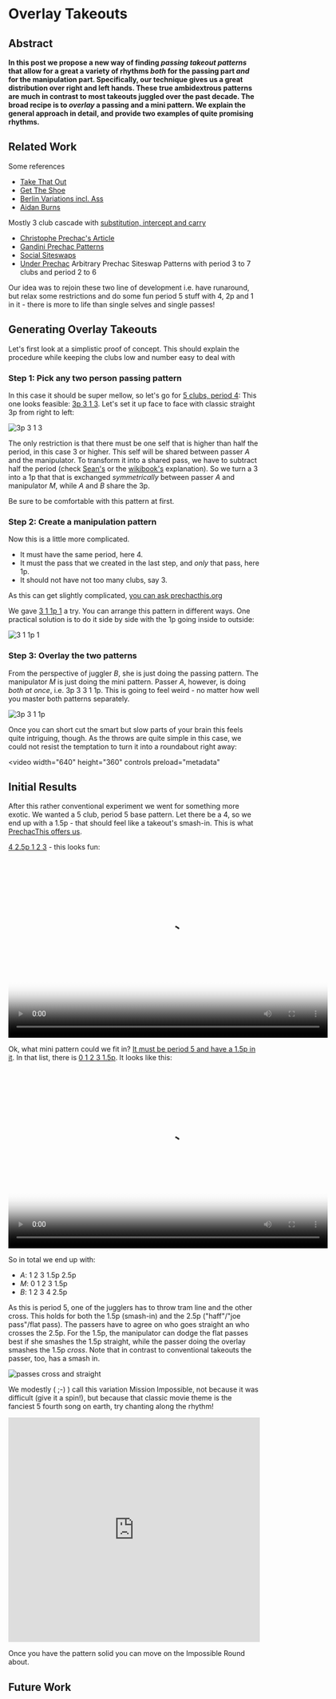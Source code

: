 # Overlay Takeouts

## Abstract
__In this post we propose a new way of finding *passing takeout patterns* that allow for a great a variety of rhythms _both_ for the passing part _and_ for the manipulation part. Specifically, our technique gives us a great distribution over right and left hands. These true ambidextrous patterns are much in contrast to most takeouts juggled over the past decade. The broad recipe is to _overlay_ a passing and a mini pattern. We explain the general approach in detail, and provide two examples of quite promising rhythms.__

## Related Work
Some references

* [Take That Out](https://vimeo.com/28502455)
* [Get The Shoe](https://www.youtube.com/watch?v=Yemkg_z7MAE)
* [Berlin Variations incl. Ass](https://www.youtube.com/watch?v=49Z7-wo_XtI)
* [Aidan Burns](http://www.geocities.ws/aidanjburns/passing.html)

Mostly 3 club cascade with [substitution, intercept and carry](http://ezine.juggle.org/2014/05/26/scrambled-passing-patterns-and-takeout-notations-part-1/)

* [Christophe Prechac's Article](https://www.passingdb.com/articles.php?id=13)
* [Gandini Prechac Patterns](http://www.owenreynolds.net/notation/Symmetric_patterns_C.pdf)
* [Social Siteswaps](https://www.youtube.com/watch?v=W_G74eLnK1U)
* [Under Prechac](http://underprechac.de)
Arbitrary Prechac Siteswap Patterns with period 3 to 7 clubs and period 2 to 6

Our idea was to rejoin these two line of development i.e. have runaround, but relax some restrictions and do some fun period 5 stuff with 4, 2p and 1 in it - there is more to life than single selves and single passes!

## Generating Overlay Takeouts
Let's first look at a simplistic proof of concept. This should explain the procedure while keeping the clubs low and number easy to deal with

### Step 1: Pick any two person passing pattern
In this case it should be super mellow, so let's go for [5 clubs, period 4](http://prechacthis.org/index.php?persons=2&objects=5&lengths=4&max=3&passesmin=1&passesmax=4&jugglerdoes=&exclude=&clubdoes=&react=&results=): This one looks feasible: [3p 3 1 3]("http://prechacthis.org/info.php?pattern=[p(3,1,5),p(3,0,3),p(1,0,1),p(3,0,3)]&persons=2&swap=[]&back=persons%3D2%26amp%3Bobjects%3D5%26amp%3Blengths%3D4%26amp%3Bmax%3D3%26amp%3Bpassesmin%3D1"). Let's set it up face to face with classic straight 3p from right to left:

![3p 3 1 3](3p313.png)

The only restriction is that there must be one self that is higher than half the period, in this case 3 or higher. This self will be shared between passer _A_ and the manipulator. To transform it into a shared pass, we have to subtract half the period (check [Sean's](http://www.owenreynolds.net/notation/Symmetric_patterns_C.pdf) or the [wikibook's](https://en.wikibooks.org/wiki/Juggling/Symmetric_Passing_Patterns) explanation). So we turn a 3 into a 1p that that is exchanged _symmetrically_
between passer _A_ and manipulator _M_, while _A_ and _B_ share the 3p.

Be sure to be comfortable with this pattern at first.

### Step 2: Create a manipulation pattern
Now this is a little more complicated.

* It must have the same period, here 4.
* It must the pass that we created in the last step, and _only_ that pass, here 1p.
* It should not have not too many clubs, say 3.

As this can get slightly complicated, [you can ask prechacthis.org]("http://prechacthis.org/index.php?persons=2&objects=3&lengths=4&max=3&passesmin=1&passesmax=1&jugglerdoes=1p")

We gave [3 1 1p 1]("http://prechacthis.org/info.php?pattern=[p(3,0,3),p(1,0,1),p(1,1,3),p(1,0,1)]&persons=2&swap=[]&back=persons%3D2%26amp%3Bobjects%3D3%26amp%3Blengths%3D4%26amp%3Bmax%3D3%26amp%3Bpassesmin%3D1%26amp%3Bpassesmax%3D1%26amp%3Bjugglerdoes%3D1p") a try. You can arrange this pattern in different ways. One practical solution is to do it side by side with the 1p going inside to outside:

![3 1 1p 1](311p1.png)


### Step 3: Overlay the two patterns
From the perspective of juggler _B_, she is just doing the passing pattern. The manipulator _M_ is just doing the mini pattern. Passer _A_, however, is doing _both at once_, i.e. 3p 3 3 1 1p. This is going to feel weird - no matter how well you master both patterns separately.

![3p 3 1 1p](3p3overlay.png)

Once you can short cut the smart but slow parts of your brain this feels quite intriguing, though. As the throws are quite simple in this case, we could not resist the temptation to turn it into a roundabout right away:

<video width="640" height="360" controls preload="metadata" 
    <source src="delightful.mp4" type="video/mp4" />
</video>

  
## Initial Results
After this rather conventional experiment we went for something more exotic. We wanted a 5 club, period 5 base pattern. Let there be a 4, so we end up with a 1.5p - that should feel like a takeout's smash-in. This is what [PrechacThis offers us](http://prechacthis.org/index.php?persons=2&objects=5&lengths=5&max=4&passesmin=1&passesmax=1&jugglerdoes=&exclude=&clubdoes=1+4+or+2+4&react=&results=42).

[4 2.5p 1 2 3]("http://prechacthis.org/info.php?pattern=[p(1,0,1),p(2,0,2),p(3,0,3),p(4,0,4),p(2.5,1,5)]&persons=2&swap=[]&back=persons%3D2%26amp%3Bobjects%3D5%26amp%3Blengths%3D5%26amp%3Bmax%3D4%26amp%3Bpassesmin%3D1%26amp%3Bpassesmax%3D1%26amp%3Bjugglerdoes%3D%26amp%3Bexclude%3D%26amp%3Bclubdoes%3D1%2B4%2Bor%2B2%2B4") - this looks fun:

<video width="640" height="360" controls preload="metadata" poster="http://juggling.tv/thumb/l-0_3972.jpg">
    <source src="missionImpossible.mp4#t=40s" type="video/mp4" />
</video>					


Ok, what mini pattern could we fit in? [It must be period 5 and have a 1.5p in it](http://prechacthis.org/index.php?persons=2&objects=3&lengths=5&max=3&passesmin=1&passesmax=1&jugglerdoes=1.5p). In that list, there is [0 1 2 3 1.5p]("http://prechacthis.org/info.php?pattern=[p(0,0,0),p(1,0,1),p(2,0,2),p(3,0,3),p(1.5,1,4)]&persons=2&swap=[]&back=persons%3D2%26amp%3Bobjects%3D3%26amp%3Blengths%3D5%26amp%3Bmax%3D3%26amp%3Bpassesmin%3D1%26amp%3Bpassesmax%3D1%26amp%3Bjugglerdoes%3D1.5p"). It looks like this:

<video width="640" height="360" controls preload="metadata" poster="http://juggling.tv/thumb/l-0_3972.jpg">
    <source src="missionImpossible.mp4#t=26s" type="video/mp4" />
</video>					

So in total we end up with:

* _A_: 1 2 3 1.5p 2.5p
* _M_: 0 1 2 3 1.5p
* _B_: 1 2 3 4 2.5p

As this is period 5, one of the jugglers has to throw tram line and the other cross. This holds for both the 1.5p (smash-in) and the 2.5p ("haff"/"joe pass"/flat pass). The passers have to agree on who goes straight an who crosses the 2.5p. For the 1.5p, the manipulator can dodge the flat passes best if she smashes the 1.5p straight, while the passer doing the overlay smashes the 1.5p _cross_. Note that in contrast to conventional takeouts the passer, too, has a smash in.

![passes cross and straight](passes.png)

We modestly ( ;-) ) call this variation Mission Impossible, not because it was difficult (give it a spin!), but because that classic movie theme is the fanciest 5 fourth song on earth, try chanting along the rhythm!

<iframe width="100%" height="450" scrolling="no" frameborder="no" src="https://w.soundcloud.com/player/?url=https%3A//api.soundcloud.com/tracks/70927998&amp;auto_play=false&amp;hide_related=false&amp;show_comments=true&amp;show_user=true&amp;show_reposts=false&amp;visual=true"></iframe>

Once you have the pattern solid you can move on the Impossible Round about.

## Future Work